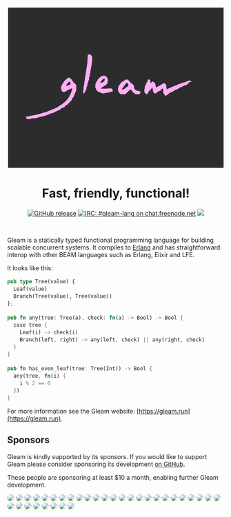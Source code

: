 <p align="center">
  <img src="img/gleam-logo-readme.png" alt="Gleam logo">
</p>

<h1 align="center">
  Fast, friendly, functional!
</h1>

<p align="center">
  <a href="https://github.com/gleam-lang/gleam/releases"><img src="https://img.shields.io/github/release/gleam-lang/gleam" alt="GitHub release"></a>
  <a href="https://webchat.freenode.net/#gleam-lang"><img src="https://img.shields.io/badge/freenode%20chat-%23gleam--lang-blue" alt="IRC: #gleam-lang on chat.freenode.net"></a>
  <a><img src="https://github.com/gleam-lang/gleam/workflows/Test%20compiler/badge.svg?branch=main"></a>
</p>


<!-- A spacer -->
<div>&nbsp;</div>

Gleam is a statically typed functional programming language for building
scalable concurrent systems. It compiles to [Erlang](http://www.erlang.org/)
and has straightforward interop with other BEAM languages such as Erlang,
Elixir and LFE.

It looks like this:

```rust
pub type Tree(value) {
  Leaf(value)
  Branch(Tree(value), Tree(value))
};

pub fn any(tree: Tree(a), check: fn(a) -> Bool) -> Bool {
  case tree {
    Leaf(i) -> check(i)
    Branch(left, right) -> any(left, check) || any(right, check)
  }
}

pub fn has_even_leaf(tree: Tree(Int)) -> Bool {
  any(tree, fn(i) {
    i % 2 == 0
  })
}
```

For more information see the Gleam website: [https://gleam.run](https://gleam.run).

## Sponsors

Gleam is kindly supported by its sponsors. If you would like to support Gleam
please consider sponsoring its development [on GitHub](https://github.com/sponsors/lpil).

These people are sponsoring at least $10 a month, enabling further Gleam
development.

<!-- Below this line this file is autogenerated -->
<a href="https://github.com/jamesmacaulay"><img src="https://avatars0.githubusercontent.com/u/340?u=548402d55a50538c0876880f15043e70a06d7fe9&v=4" style="border-radius: 100px" width="74"></a>
 <a href="https://github.com/michaeljones"><img src="https://avatars0.githubusercontent.com/u/5390?u=0db6b55765a8f037271092a19db060d70247dc62&v=4" style="border-radius: 100px" width="74"></a>
 <a href="https://github.com/josevalim"><img src="https://avatars0.githubusercontent.com/u/9582?u=c00cf4c84840538f31a3a8a46fec9dcc7b0ff132&v=4" style="border-radius: 100px" width="74"></a>
 <a href="https://github.com/ktec"><img src="https://avatars3.githubusercontent.com/u/28033?u=e24fcb89b8e2e290e4a06af97e7d6d10572a23d7&v=4" style="border-radius: 100px" width="74"></a>
 <a href="https://github.com/tsloughter"><img src="https://avatars2.githubusercontent.com/u/36227?v=4" style="border-radius: 100px" width="74"></a>
 <a href="https://github.com/eterps"><img src="https://avatars3.githubusercontent.com/u/39518?v=4" style="border-radius: 100px" width="74"></a>
 <a href="https://github.com/wojtekmach"><img src="https://avatars0.githubusercontent.com/u/76071?v=4" style="border-radius: 100px" width="74"></a>
 <a href="https://github.com/mroach"><img src="https://avatars0.githubusercontent.com/u/79006?u=56ae4c82735d35d7f9e59a9e2f9d472ca730a306&v=4" style="border-radius: 100px" width="74"></a>
 <a href="https://github.com/seanjensengrey"><img src="https://avatars2.githubusercontent.com/u/128454?v=4" style="border-radius: 100px" width="74"></a>
 <a href="https://github.com/rawkode"><img src="https://avatars1.githubusercontent.com/u/145816?u=3fd361fe7bc9d79e2f461d1a6963e9fab2aeae1d&v=4" style="border-radius: 100px" width="74"></a>
 <a href="https://github.com/benmyles"><img src="https://avatars3.githubusercontent.com/u/164675?v=4" style="border-radius: 100px" width="74"></a>
 <a href="https://github.com/ivarvong"><img src="https://avatars1.githubusercontent.com/u/183226?u=c1d9eb6a4c6947d16bf573be1276b3c743df1d0b&v=4" style="border-radius: 100px" width="74"></a>
 <a href="https://github.com/sorentwo"><img src="https://avatars0.githubusercontent.com/u/270831?u=3487cbeadcafdcdc8a4df003f2fb97d34edf8104&v=4" style="border-radius: 100px" width="74"></a>
 <a href="https://github.com/ericmj"><img src="https://avatars0.githubusercontent.com/u/316890?u=e50caf97a4a97f9ee547e58b90b4670bd5352379&v=4" style="border-radius: 100px" width="74"></a>
 <a href="https://github.com/Jwsonic"><img src="https://avatars2.githubusercontent.com/u/455046?u=0092bfecadfc3aac5e1df3145ea4e0a55a896787&v=4" style="border-radius: 100px" width="74"></a>
 <a href="https://github.com/hendi"><img src="https://avatars2.githubusercontent.com/u/550218?u=cadd63f892977ab606f219fd5f0e1d9e8100e039&v=4" style="border-radius: 100px" width="74"></a>
 <a href="https://github.com/slashmili"><img src="https://avatars1.githubusercontent.com/u/585764?u=31ad031fbc264429ec1fd0dd39593d6c3f5d2aad&v=4" style="border-radius: 100px" width="74"></a>
 <a href="https://github.com/MattCheely"><img src="https://avatars0.githubusercontent.com/u/604797?v=4" style="border-radius: 100px" width="74"></a>
 <a href="https://github.com/igagen"><img src="https://avatars3.githubusercontent.com/u/748593?u=eb762340e9b465a06470a9749b522b69bfe8eed7&v=4" style="border-radius: 100px" width="74"></a>
 <a href="https://github.com/hhandoko"><img src="https://avatars2.githubusercontent.com/u/771674?u=cb39115fb10e7e74b8533e136fb66d90fb66e37a&v=4" style="border-radius: 100px" width="74"></a>
 <a href="https://github.com/jechol"><img src="https://avatars0.githubusercontent.com/u/795125?u=cb92d9872e9b92c8f5f4e68feeccb845acbf34ec&v=4" style="border-radius: 100px" width="74"></a>
 <a href="https://github.com/shritesh"><img src="https://avatars1.githubusercontent.com/u/801803?u=bc34db4d8825131231b649d7ca857f9b478dab13&v=4" style="border-radius: 100px" width="74"></a>
 <a href="https://github.com/ggpasqualino"><img src="https://avatars3.githubusercontent.com/u/821260?v=4" style="border-radius: 100px" width="74"></a>
 <a href="https://github.com/davydog187"><img src="https://avatars1.githubusercontent.com/u/1019721?u=66ffce0baadf67e8e8373e29509e0bf3eacb46b5&v=4" style="border-radius: 100px" width="74"></a>
 <a href="https://github.com/hsnyildiz"><img src="https://avatars3.githubusercontent.com/u/1096278?u=cc76b3a88b72a4e13d83bf8c2b7281e2c4ec7128&v=4" style="border-radius: 100px" width="74"></a>
 <a href="https://github.com/lawik"><img src="https://avatars0.githubusercontent.com/u/1971237?u=222ac5ebb788ceb72ce71e00f8a807e176485a56&v=4" style="border-radius: 100px" width="74"></a>
 <a href="https://github.com/bees"><img src="https://avatars2.githubusercontent.com/u/2433008?u=2e3dc40cae57ced745de8154974c8777e786c628&v=4" style="border-radius: 100px" width="74"></a>
 <a href="https://github.com/tlvenn"><img src="https://avatars2.githubusercontent.com/u/3340262?u=f08a32ca2352f4ee819eed5e1e2418b76cb5d76e&v=4" style="border-radius: 100px" width="74"></a>
 <a href="https://github.com/ontofractal"><img src="https://avatars2.githubusercontent.com/u/4211840?u=97aeb67208068d457fad522a500b62f12908270c&v=4" style="border-radius: 100px" width="74"></a>
 <a href="https://github.com/happysalada"><img src="https://avatars3.githubusercontent.com/u/5317234?u=37e2019ee3c4c0f35fb7aa259c0b14e18128fe7f&v=4" style="border-radius: 100px" width="74"></a>
 <a href="https://github.com/mvellandi"><img src="https://avatars3.githubusercontent.com/u/7730606?u=665d8ffba6af23b7ba8907b81e0a7ab963b40dbd&v=4" style="border-radius: 100px" width="74"></a>
 <a href="https://github.com/mario-mazo"><img src="https://avatars2.githubusercontent.com/u/30439204?u=9e078c81dc6de15587ac541706d12dc8de4134f3&v=4" style="border-radius: 100px" width="74"></a>
 <a href="https://github.com/starbelly"><img src="https://avatars0.githubusercontent.com/u/39971740?u=f234e6106097a35c95d4c6e4696ed966c09cac18&v=4" style="border-radius: 100px" width="74"></a>
 
